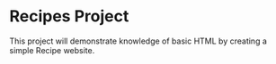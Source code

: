 # Recipes Project
This project will demonstrate knowledge of basic HTML by creating a simple Recipe website.